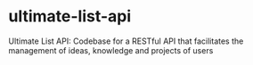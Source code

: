 # ultimate-list-api
Ultimate List API: Codebase for a RESTful API that facilitates the management of ideas, knowledge and projects of users
